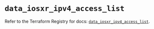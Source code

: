 # `data_iosxr_ipv4_access_list`

Refer to the Terraform Registry for docs: [`data_iosxr_ipv4_access_list`](https://registry.terraform.io/providers/ciscodevnet/iosxr/0.6.0/docs/data-sources/ipv4_access_list).
